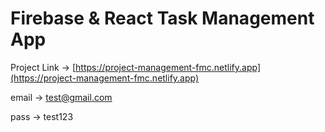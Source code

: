 # Firebase & React Task Management App 

Project Link -> [https://project-management-fmc.netlify.app](https://project-management-fmc.netlify.app)

email -> test@gmail.com

pass -> test123
